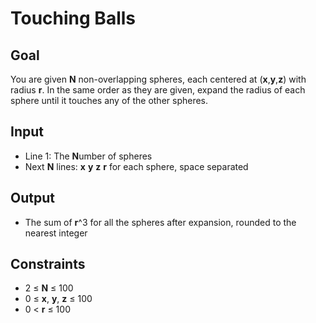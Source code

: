 # Touching Balls

## Goal

You are given **N** non-overlapping spheres, each centered at
(**x**,**y**,**z**) with radius **r**. In the same order as they are given,
expand the radius of each sphere until it touches any of the other spheres.

## Input

-   Line 1: The **N**umber of spheres
-   Next **N** lines: **x** **y** **z** **r** for each sphere, space separated

## Output

-   The sum of **r**^3 for all the spheres after expansion, rounded to the
    nearest integer

## Constraints

-   2 &leq; **N** &leq; 100
-   0 &leq; **x**, **y**, **z** &leq; 100
-   0 &lt; **r** &leq; 100
